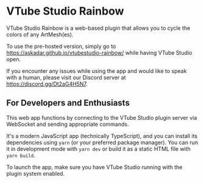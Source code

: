 # VTube Studio Rainbow

VTube Studio Rainbow is a web-based plugin that allows you to cycle the colors of any ArtMesh(es).

To use the pre-hosted version, simply go to https://askadar.github.io/vtubestudio-rainbow/ while having VTube Studio open.

If you encounter any issues while using the app and would like to speak with a human, please visit our Discord server at https://discord.gg/Dt2aG4H5N7.

## For Developers and Enthusiasts

This web app functions by connecting to the VTube Studio plugin server via WebSocket and sending appropriate commands.

It's a modern JavaScript app (technically TypeScript), and you can install its dependencies using `yarn` (or your preferred package manager). You can run it in development mode with `yarn dev` or build it as a static HTML file with `yarn build`.

To launch the app, make sure you have VTube Studio running with the plugin system enabled.
